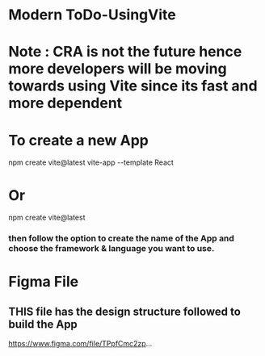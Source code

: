 # Modern ToDo-UsingVite

# Note : CRA is not the future hence more developers will be moving towards using Vite since its fast and more dependent

# To create a new App
npm create vite@latest vite-app --template React

# Or
npm create vite@latest 

### then follow the option to create the name of the App and choose the framework & language you want to use.

# Figma File
## THIS file has the design structure followed to build the App
https://www.figma.com/file/TPpfCmc2zp...
